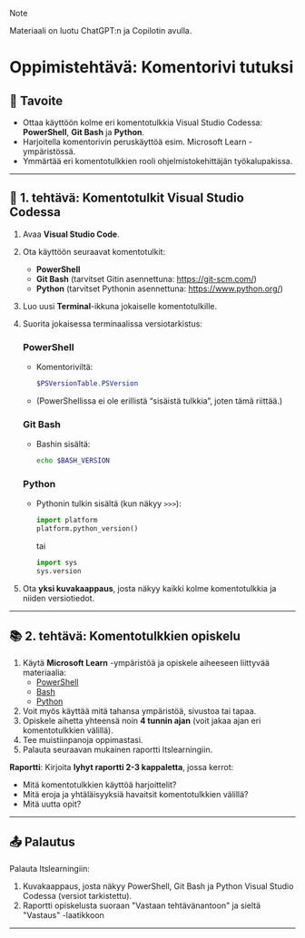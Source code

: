 > [!NOTE]
> Materiaali on luotu ChatGPT:n ja Copilotin avulla.

# Oppimistehtävä: Komentorivi tutuksi

## 🎯 Tavoite
- Ottaa käyttöön kolme eri komentotulkkia Visual Studio Codessa: **PowerShell**, **Git Bash** ja **Python**.
- Harjoitella komentorivin peruskäyttöä esim. Microsoft Learn -ympäristössä.
- Ymmärtää eri komentotulkkien rooli ohjelmistokehittäjän työkalupakissa.

---

## 🧰 1. tehtävä: Komentotulkit Visual Studio Codessa
1. Avaa **Visual Studio Code**.
2. Ota käyttöön seuraavat komentotulkit:
   - **PowerShell**  
   - **Git Bash** (tarvitset Gitin asennettuna: https://git-scm.com/)  
   - **Python** (tarvitset Pythonin asennettuna: https://www.python.org/)  
3. Luo uusi **Terminal**-ikkuna jokaiselle komentotulkille.  
4. Suorita jokaisessa terminaalissa versiotarkistus:

   ### PowerShell
   - Komentoriviltä:
     ```powershell
     $PSVersionTable.PSVersion
     ```
   - (PowerShellissa ei ole erillistä “sisäistä tulkkia”, joten tämä riittää.)

   ### Git Bash
   - Bashin sisältä:
     ```bash
     echo $BASH_VERSION
     ```

   ### Python
   - Pythonin tulkin sisältä (kun näkyy `>>>`):
     ```python
     import platform
     platform.python_version()
     ```
     tai
     ```python
     import sys
     sys.version
     ```

5. Ota **yksi kuvakaappaus**, josta näkyy kaikki kolme komentotulkkia ja niiden versiotiedot.

---

## 📚 2. tehtävä: Komentotulkkien opiskelu
1. Käytä **Microsoft Learn** -ympäristöä ja opiskele aiheeseen liittyvää materiaalia:
   - [PowerShell](https://learn.microsoft.com/en-us/training/paths/powershell/)
   - [Bash](https://learn.microsoft.com/en-us/training/paths/shell/)
   - [Python](https://learn.microsoft.com/en-us/shows/intro-to-python-development/)
2. Voit myös käyttää mitä tahansa ympäristöä, sivustoa tai tapaa.
3. Opiskele aihetta yhteensä noin **4 tunnin ajan** (voit jakaa ajan eri komentotulkkien välillä).
4. Tee muistiinpanoja oppimastasi.
5. Palauta seuraavan mukainen raportti Itslearningiin. 

**Raportti**: Kirjoita **lyhyt raportti 2-3 kappaletta**, jossa kerrot:
- Mitä komentotulkkien käyttöä harjoittelit?
- Mitä eroja ja yhtäläisyyksiä havaitsit komentotulkkien välillä?
- Mitä uutta opit?

---

## 📤 Palautus
Palauta Itslearningiin:
1. Kuvakaappaus, josta näkyy PowerShell, Git Bash ja Python Visual Studio Codessa (versiot tarkistettu).
2. Raportti opiskelusta suoraan "Vastaan tehtävänantoon" ja sieltä "Vastaus" -laatikkoon

---